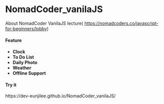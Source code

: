 # NomadCoder_vanilaJS
About NomadCoder VanilaJS lecture( https://nomadcoders.co/javascript-for-beginners/lobby)

<h4>Feature<h4>
  <ul>
    <li>Clock</li>
    <li>To Do List</li>
    <li>Daily Photo</li>
    <li>Weather</li>
    <li>Offline Support</li>
  </ul>

<h4>Try it</h4>
https://dev-eunjilee.github.io/NomadCoder_vanilaJS/
